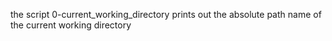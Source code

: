 the script 0-current_working_directory prints out the absolute path name of the current working directory

